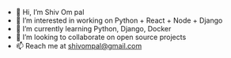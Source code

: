 - 👋 Hi, I’m Shiv Om pal
- 👀 I’m interested in working on Python + React + Node + Django
- 🌱 I’m currently learning Python, Django, Docker
- 💞️ I’m looking to collaborate on open source projects
- 📫 Reach me at shivompal@gmail.com

<!---
shivompal/shivompal is a ✨ special ✨ repository because its `README.md` (this file) appears on your GitHub profile.
You can click the Preview link to take a look at your changes.
--->
